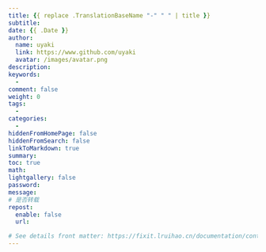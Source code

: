 ```yaml
---
title: {{ replace .TranslationBaseName "-" " " | title }}
subtitle:
date: {{ .Date }}
author:
  name: uyaki
  link: https://www.github.com/uyaki
  avatar: /images/avatar.png
description: 
keywords:
  - 
comment: false
weight: 0
tags:
  - 
categories:
  - 
hiddenFromHomePage: false
hiddenFromSearch: false
linkToMarkdown: true
summary:
toc: true
math: 
lightgallery: false
password:
message:
# 是否转载
repost:
  enable: false
  url:

# See details front matter: https://fixit.lruihao.cn/documentation/content-management/introduction/#front-matter
---
```


<!--more-->
